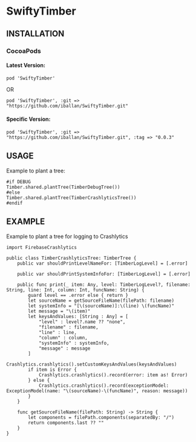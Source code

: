 # SwiftyTimber


## INSTALLATION

### CocoaPods

#### Latest Version:
`pod 'SwiftyTimber'`

OR

`pod 'SwiftyTimber', :git => "https://github.com/iballan/SwiftyTimber.git"`

#### Specific Version:
`pod 'SwiftyTimber', :git => "https://github.com/iballan/SwiftyTimber.git", :tag => "0.0.3"`


## USAGE

Example to plant a tree:
```
#if DEBUG
Timber.shared.plantTree(TimberDebugTree())
#else
Timber.shared.plantTree(TimberCrashlyticsTree())
#endif
```

## EXAMPLE

Example to plant a tree for logging to Crashlytics
```
import FirebaseCrashlytics

public class TimberCrashlyticsTree: TimberTree {
    public var shouldPrintLevelNameFor: [TimberLogLevel] = [.error]
    
    public var shouldPrintSystemInfoFor: [TimberLogLevel] = [.error]
    
    public func print(_ item: Any, level: TimberLogLevel?, filename: String, line: Int, column: Int, funcName: String) {
        guard level == .error else { return }
        let sourceName = getSourceFileName(filePath: filename)
        let systemInfo = "[\(sourceName)]:\(line) \(funcName)"
        let message = "\(item)"
        let keysAndValues: [String : Any] = [
            "level" : level?.name ?? "none",
            "filename" : filename,
            "line" : line,
            "column" : column,
            "systemInfo" : systemInfo,
            "message" : message
        ]
        Crashlytics.crashlytics().setCustomKeysAndValues(keysAndValues)
        if item is Error {
            Crashlytics.crashlytics().record(error: item as! Error)
        } else {
            Crashlytics.crashlytics().record(exceptionModel: ExceptionModel(name: "\(sourceName)-\(funcName)", reason: message))
        }
    }
    
    func getSourceFileName(filePath: String) -> String {
        let components = filePath.components(separatedBy: "/")
        return components.last ?? ""
    }
}
```
